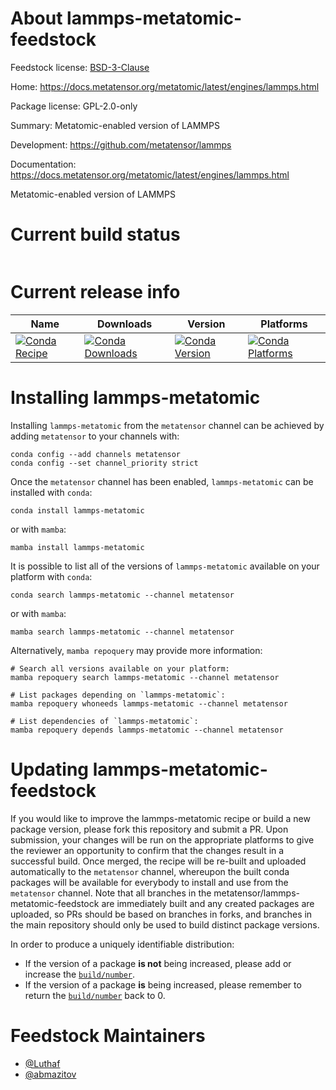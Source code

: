 About lammps-metatomic-feedstock
================================

Feedstock license: [BSD-3-Clause](https://github.com/metatensor/lammps-metatomic-feedstock/blob/main/LICENSE.txt)

Home: https://docs.metatensor.org/metatomic/latest/engines/lammps.html

Package license: GPL-2.0-only

Summary: Metatomic-enabled version of LAMMPS

Development: https://github.com/metatensor/lammps

Documentation: https://docs.metatensor.org/metatomic/latest/engines/lammps.html

Metatomic-enabled version of LAMMPS

Current build status
====================


<table>
</table>

Current release info
====================

| Name | Downloads | Version | Platforms |
| --- | --- | --- | --- |
| [![Conda Recipe](https://img.shields.io/badge/recipe-lammps--metatomic-green.svg)](https://anaconda.org/metatensor/lammps-metatomic) | [![Conda Downloads](https://img.shields.io/conda/dn/metatensor/lammps-metatomic.svg)](https://anaconda.org/metatensor/lammps-metatomic) | [![Conda Version](https://img.shields.io/conda/vn/metatensor/lammps-metatomic.svg)](https://anaconda.org/metatensor/lammps-metatomic) | [![Conda Platforms](https://img.shields.io/conda/pn/metatensor/lammps-metatomic.svg)](https://anaconda.org/metatensor/lammps-metatomic) |

Installing lammps-metatomic
===========================

Installing `lammps-metatomic` from the `metatensor` channel can be achieved by adding `metatensor` to your channels with:

```
conda config --add channels metatensor
conda config --set channel_priority strict
```

Once the `metatensor` channel has been enabled, `lammps-metatomic` can be installed with `conda`:

```
conda install lammps-metatomic
```

or with `mamba`:

```
mamba install lammps-metatomic
```

It is possible to list all of the versions of `lammps-metatomic` available on your platform with `conda`:

```
conda search lammps-metatomic --channel metatensor
```

or with `mamba`:

```
mamba search lammps-metatomic --channel metatensor
```

Alternatively, `mamba repoquery` may provide more information:

```
# Search all versions available on your platform:
mamba repoquery search lammps-metatomic --channel metatensor

# List packages depending on `lammps-metatomic`:
mamba repoquery whoneeds lammps-metatomic --channel metatensor

# List dependencies of `lammps-metatomic`:
mamba repoquery depends lammps-metatomic --channel metatensor
```




Updating lammps-metatomic-feedstock
===================================

If you would like to improve the lammps-metatomic recipe or build a new
package version, please fork this repository and submit a PR. Upon submission,
your changes will be run on the appropriate platforms to give the reviewer an
opportunity to confirm that the changes result in a successful build. Once
merged, the recipe will be re-built and uploaded automatically to the
`metatensor` channel, whereupon the built conda packages will be available for
everybody to install and use from the `metatensor` channel.
Note that all branches in the metatensor/lammps-metatomic-feedstock are
immediately built and any created packages are uploaded, so PRs should be based
on branches in forks, and branches in the main repository should only be used to
build distinct package versions.

In order to produce a uniquely identifiable distribution:
 * If the version of a package **is not** being increased, please add or increase
   the [``build/number``](https://docs.conda.io/projects/conda-build/en/latest/resources/define-metadata.html#build-number-and-string).
 * If the version of a package **is** being increased, please remember to return
   the [``build/number``](https://docs.conda.io/projects/conda-build/en/latest/resources/define-metadata.html#build-number-and-string)
   back to 0.

Feedstock Maintainers
=====================

* [@Luthaf](https://github.com/Luthaf/)
* [@abmazitov](https://github.com/abmazitov/)

